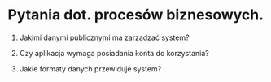 # Pytania dot. procesów biznesowych.

1. Jakimi danymi publicznymi ma zarządzać system?

2. Czy aplikacja wymaga posiadania konta do korzystania?

3. Jakie formaty danych przewiduje system?